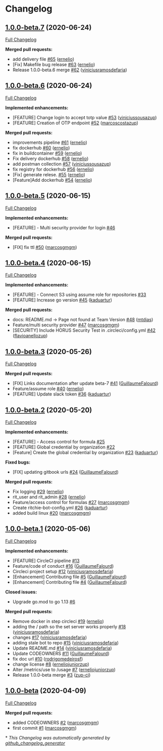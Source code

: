 # Changelog

## [1.0.0-beta.7](https://github.com/zupit/ritchie-server/tree/1.0.0-beta.7) (2020-06-24)

[Full Changelog](https://github.com/zupit/ritchie-server/compare/1.0.0-beta.6...1.0.0-beta.7)

**Merged pull requests:**

- add delivery file [\#65](https://github.com/ZupIT/ritchie-server/pull/65) ([ernelio](https://github.com/ernelio))
- \[Fix\] Makefile bug release [\#63](https://github.com/ZupIT/ritchie-server/pull/63) ([ernelio](https://github.com/ernelio))
- Release 1.0.0-beta.6 merge [\#62](https://github.com/ZupIT/ritchie-server/pull/62) ([viniciusramosdefaria](https://github.com/viniciusramosdefaria))

## [1.0.0-beta.6](https://github.com/zupit/ritchie-server/tree/1.0.0-beta.6) (2020-06-24)

[Full Changelog](https://github.com/zupit/ritchie-server/compare/1.0.0-beta.5...1.0.0-beta.6)

**Implemented enhancements:**

- \[FEATURE\] Change login to accept totp value [\#53](https://github.com/ZupIT/ritchie-server/pull/53) ([viniciussousazup](https://github.com/viniciussousazup))
- \[FEATURE\] Creation of OTP endpoint [\#52](https://github.com/ZupIT/ritchie-server/pull/52) ([marcoscostazup](https://github.com/marcoscostazup))

**Merged pull requests:**

- improvements pipeline [\#61](https://github.com/ZupIT/ritchie-server/pull/61) ([ernelio](https://github.com/ernelio))
- fix dockerhub [\#60](https://github.com/ZupIT/ritchie-server/pull/60) ([ernelio](https://github.com/ernelio))
- fix in buildcontainer [\#59](https://github.com/ZupIT/ritchie-server/pull/59) ([ernelio](https://github.com/ernelio))
- Fix delivery dockerhub [\#58](https://github.com/ZupIT/ritchie-server/pull/58) ([ernelio](https://github.com/ernelio))
- add postman collection [\#57](https://github.com/ZupIT/ritchie-server/pull/57) ([viniciussousazup](https://github.com/viniciussousazup))
- fix registry for dockerhub [\#56](https://github.com/ZupIT/ritchie-server/pull/56) ([ernelio](https://github.com/ernelio))
- \[Fix\] generate relese. [\#55](https://github.com/ZupIT/ritchie-server/pull/55) ([ernelio](https://github.com/ernelio))
- \[Feature\]Add dockerhub [\#54](https://github.com/ZupIT/ritchie-server/pull/54) ([ernelio](https://github.com/ernelio))

## [1.0.0-beta.5](https://github.com/zupit/ritchie-server/tree/1.0.0-beta.5) (2020-06-15)

[Full Changelog](https://github.com/zupit/ritchie-server/compare/1.0.0-beta.4...1.0.0-beta.5)

**Implemented enhancements:**

- \[FEATURE\] - Multi security provider for login [\#46](https://github.com/ZupIT/ritchie-server/issues/46)

**Merged pull requests:**

- \[FIX\] fix ttl [\#50](https://github.com/ZupIT/ritchie-server/pull/50) ([marcosgmgm](https://github.com/marcosgmgm))

## [1.0.0-beta.4](https://github.com/zupit/ritchie-server/tree/1.0.0-beta.4) (2020-06-15)

[Full Changelog](https://github.com/zupit/ritchie-server/compare/1.0.0-beta.3...1.0.0-beta.4)

**Implemented enhancements:**

- \[FEATURE\] - Connect S3 using assume role for repositories [\#33](https://github.com/ZupIT/ritchie-server/issues/33)
- \[FEATURE\] Increase go version [\#45](https://github.com/ZupIT/ritchie-server/pull/45) ([kaduartur](https://github.com/kaduartur))

**Merged pull requests:**

- docs: README.md -\> Page not found at Team Version [\#48](https://github.com/ZupIT/ritchie-server/pull/48) ([mtdias](https://github.com/mtdias))
- Feature/multi security provider [\#47](https://github.com/ZupIT/ritchie-server/pull/47) ([marcosgmgm](https://github.com/marcosgmgm))
- \[SECURITY\] Include HORUS Security Test in .circleci/config.yml [\#42](https://github.com/ZupIT/ritchie-server/pull/42) ([flavioanellozup](https://github.com/flavioanellozup))

## [1.0.0-beta.3](https://github.com/zupit/ritchie-server/tree/1.0.0-beta.3) (2020-05-26)

[Full Changelog](https://github.com/zupit/ritchie-server/compare/1.0.0-beta.2...1.0.0-beta.3)

**Merged pull requests:**

- \[FIX\] Links documentation after update beta-7 [\#41](https://github.com/ZupIT/ritchie-server/pull/41) ([GuillaumeFalourd](https://github.com/GuillaumeFalourd))
- Feature/assume role [\#40](https://github.com/ZupIT/ritchie-server/pull/40) ([ernelio](https://github.com/ernelio))
- \[FEATURE\] Update slack token [\#36](https://github.com/ZupIT/ritchie-server/pull/36) ([kaduartur](https://github.com/kaduartur))

## [1.0.0-beta.2](https://github.com/zupit/ritchie-server/tree/1.0.0-beta.2) (2020-05-20)

[Full Changelog](https://github.com/zupit/ritchie-server/compare/1.0.0-beta.1...1.0.0-beta.2)

**Implemented enhancements:**

- \[FEATURE\] - Access control for formula [\#25](https://github.com/ZupIT/ritchie-server/issues/25)
- \[FEATURE\] Global credential by organization [\#22](https://github.com/ZupIT/ritchie-server/issues/22)
- \[Feature\] Create the global credential by organization [\#23](https://github.com/ZupIT/ritchie-server/pull/23) ([kaduartur](https://github.com/kaduartur))

**Fixed bugs:**

- \[FIX\] updating gitbook urls [\#24](https://github.com/ZupIT/ritchie-server/pull/24) ([GuillaumeFalourd](https://github.com/GuillaumeFalourd))

**Merged pull requests:**

- Fix logging [\#29](https://github.com/ZupIT/ritchie-server/pull/29) ([ernelio](https://github.com/ernelio))
- rit\_user and rit\_admin [\#28](https://github.com/ZupIT/ritchie-server/pull/28) ([ernelio](https://github.com/ernelio))
- Feature/access control for formulas [\#27](https://github.com/ZupIT/ritchie-server/pull/27) ([marcosgmgm](https://github.com/marcosgmgm))
- Create ritchie-bot-config.yml [\#26](https://github.com/ZupIT/ritchie-server/pull/26) ([kaduartur](https://github.com/kaduartur))
- added build linux [\#20](https://github.com/ZupIT/ritchie-server/pull/20) ([marcosgmgm](https://github.com/marcosgmgm))

## [1.0.0-beta.1](https://github.com/zupit/ritchie-server/tree/1.0.0-beta.1) (2020-05-06)

[Full Changelog](https://github.com/zupit/ritchie-server/compare/1.0.0-beta...1.0.0-beta.1)

**Implemented enhancements:**

- \[FEATURE\] CircleCI pipeline [\#13](https://github.com/ZupIT/ritchie-server/issues/13)
- Feature/code of conduct [\#16](https://github.com/ZupIT/ritchie-server/pull/16) ([GuillaumeFalourd](https://github.com/GuillaumeFalourd))
- Circleci project setup [\#12](https://github.com/ZupIT/ritchie-server/pull/12) ([viniciusramosdefaria](https://github.com/viniciusramosdefaria))
- \[Enhancement\] Contributing file [\#5](https://github.com/ZupIT/ritchie-server/pull/5) ([GuillaumeFalourd](https://github.com/GuillaumeFalourd))
- \[Enhancement\] Contributing file [\#4](https://github.com/ZupIT/ritchie-server/pull/4) ([GuillaumeFalourd](https://github.com/GuillaumeFalourd))

**Closed issues:**

- Upgrade go.mod to go 1.13 [\#6](https://github.com/ZupIT/ritchie-server/issues/6)

**Merged pull requests:**

- Remove docker in step circleci [\#19](https://github.com/ZupIT/ritchie-server/pull/19) ([ernelio](https://github.com/ernelio))
- adding the / path so the set server works properly [\#18](https://github.com/ZupIT/ritchie-server/pull/18) ([viniciusramosdefaria](https://github.com/viniciusramosdefaria))
- changes [\#17](https://github.com/ZupIT/ritchie-server/pull/17) ([viniciusramosdefaria](https://github.com/viniciusramosdefaria))
- adding stale bot to repo [\#15](https://github.com/ZupIT/ritchie-server/pull/15) ([viniciusramosdefaria](https://github.com/viniciusramosdefaria))
- Update README.md [\#14](https://github.com/ZupIT/ritchie-server/pull/14) ([viniciusramosdefaria](https://github.com/viniciusramosdefaria))
- Update CODEOWNERS [\#11](https://github.com/ZupIT/ritchie-server/pull/11) ([GuillaumeFalourd](https://github.com/GuillaumeFalourd))
- fix doc url [\#10](https://github.com/ZupIT/ritchie-server/pull/10) ([rodrigomedeirosf](https://github.com/rodrigomedeirosf))
- change license [\#8](https://github.com/ZupIT/ritchie-server/pull/8) ([erneliojuniorzup](https://github.com/erneliojuniorzup))
- Alter /metrics/use to /usage [\#7](https://github.com/ZupIT/ritchie-server/pull/7) ([erneliojuniorzup](https://github.com/erneliojuniorzup))
- Release 1.0.0-beta merge [\#3](https://github.com/ZupIT/ritchie-server/pull/3) ([zup-ci](https://github.com/zup-ci))

## [1.0.0-beta](https://github.com/zupit/ritchie-server/tree/1.0.0-beta) (2020-04-09)

[Full Changelog](https://github.com/zupit/ritchie-server/compare/790170d26f171090e12d3d53e395254104d22d47...1.0.0-beta)

**Merged pull requests:**

- added CODEOWNERS [\#2](https://github.com/ZupIT/ritchie-server/pull/2) ([marcosgmgm](https://github.com/marcosgmgm))
- first commit [\#1](https://github.com/ZupIT/ritchie-server/pull/1) ([marcosgmgm](https://github.com/marcosgmgm))



\* *This Changelog was automatically generated by [github_changelog_generator](https://github.com/github-changelog-generator/github-changelog-generator)*
